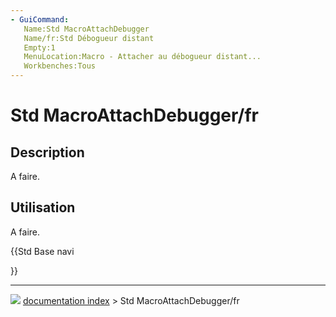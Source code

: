 ```yaml
---
- GuiCommand:
   Name:Std MacroAttachDebugger
   Name/fr:Std Débogueur distant
   Empty:1
   MenuLocation:Macro - Attacher au débogueur distant...
   Workbenches:Tous
---
```


# Std MacroAttachDebugger/fr

## Description

A faire.

## Utilisation

A faire.





{{Std Base navi

}}



---
![](images/Button_right.svg) [documentation index](../README.md) > Std MacroAttachDebugger/fr
